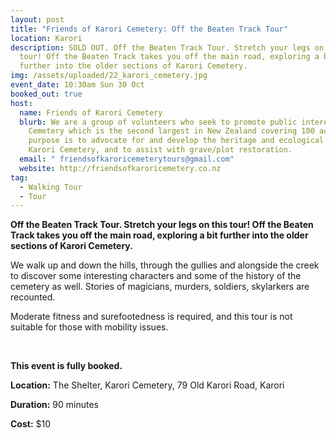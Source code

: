 ```yaml
---
layout: post
title: "Friends of Karori Cemetery: Off the Beaten Track Tour"
location: Karori
description: SOLD OUT. Off the Beaten Track Tour. Stretch your legs on this
  tour! Off the Beaten Track takes you off the main road, exploring a bit
  further into the older sections of Karori Cemetery.
img: /assets/uploaded/22_karori_cemetery.jpg
event_date: 10:30am Sun 30 Oct
booked_out: true
host:
  name: Friends of Karori Cemetery
  blurb: We are a group of volunteers who seek to promote public interest in the
    Cemetery which is the second largest in New Zealand covering 100 acres. Our
    purpose is to advocate for and develop the heritage and ecological values of
    Karori Cemetery, and to assist with grave/plot restoration.
  email: " friendsofkaroricemeterytours@gmail.com"
  website: http://friendsofkaroricemetery.co.nz
tag:
  - Walking Tour
  - Tour
---
```

**Off the Beaten Track Tour. Stretch your legs on this tour! Off the Beaten Track takes you off the main road, exploring a bit further into the older sections of Karori Cemetery.**

We walk up and down the hills, through the gullies and alongside the creek to discover some interesting characters and some of the history of the cemetery as well. Stories of magicians, murders, soldiers, skylarkers are recounted.

Moderate fitness and surefootedness is required, and this tour is not suitable for those with mobility issues.

<br>

**This event is fully booked.**

<a style="display: none;" href="https://events.humanitix.com/friends-of-karori-cemetery-wellington-heritage-week-off-the-beaten-track-tour" class="button">Book the tour</a>

**Location:** The Shelter, Karori Cemetery, 79 Old Karori Road, Karori

**Duration:** 90 minutes

**Cost:** $10
